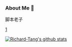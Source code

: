 ### About Me 👋

脚本老子

[1](javascript:alert(1))

[![Richard-Tang's github stats](https://github-readme-stats.vercel.app/api?username=Richard-Tang&theme=merko)](https://github.com/Richard-Tang/github-readme-stats)
